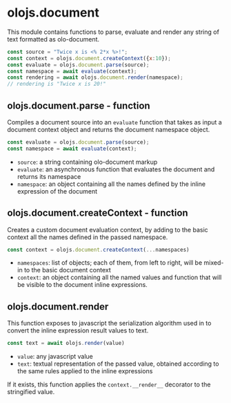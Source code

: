 olojs.document
============================================================================
This module contains functions to parse, evaluate and render any string of
text formatted as olo-document.
  
```js
const source = "Twice x is <% 2*x %>!";
const context = olojs.document.createContext({x:10});
const evaluate = olojs.document.parse(source);
const namespace = await evaluate(context);
const rendering = await olojs.document.render(namespace);
// rendering is "Twice x is 20!"
```
  
olojs.document.parse - function
----------------------------------------------------------------------------
Compiles a document source into an `evaluate` function that takes as input
a document context object and returns the document namespace object.
  
```js
const evaluate = olojs.document.parse(source);
const namespace = await evaluate(context);
```
- `source`: a string containing olo-document markup
- `evaluate`: an asynchronous function that evaluates the document and 
  returns its namespace
- `namespace`: an object containing all the names defined by the inline 
  expression of the document
  
olojs.document.createContext - function
----------------------------------------------------------------------------
Creates a custom document evaluation context, by adding to the basic 
context all the names defined in the passed namespace.
  
```js
const context = olojs.document.createContext(...namespaces)
```
- `namespaces`: list of objects; each of them, from left to right, will be 
  mixed-in to the basic document context
- `context`: an object containing all the named values and function that
  will be visible to the document inline expressions.
  
olojs.document.render
----------------------------------------------------------------------------
This function exposes to javascript the serialization algorithm used in
to convert the inline expression result values to text.
  
```js
const text = await olojs.render(value)
```

- `value`: any javascript value
- `text`: textual representation of the passed value, obtained according to
  the same rules applied to the inline expressions

If it exists, this function applies the `context.__render__` decorator to 
the stringified value.
  


